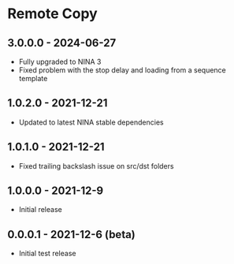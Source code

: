 # Remote Copy

## 3.0.0.0 - 2024-06-27
* Fully upgraded to NINA 3
* Fixed problem with the stop delay and loading from a sequence template

## 1.0.2.0 - 2021-12-21
* Updated to latest NINA stable dependencies

## 1.0.1.0 - 2021-12-21
* Fixed trailing backslash issue on src/dst folders

## 1.0.0.0 - 2021-12-9
* Initial release

## 0.0.0.1 - 2021-12-6 (beta)
* Initial test release
